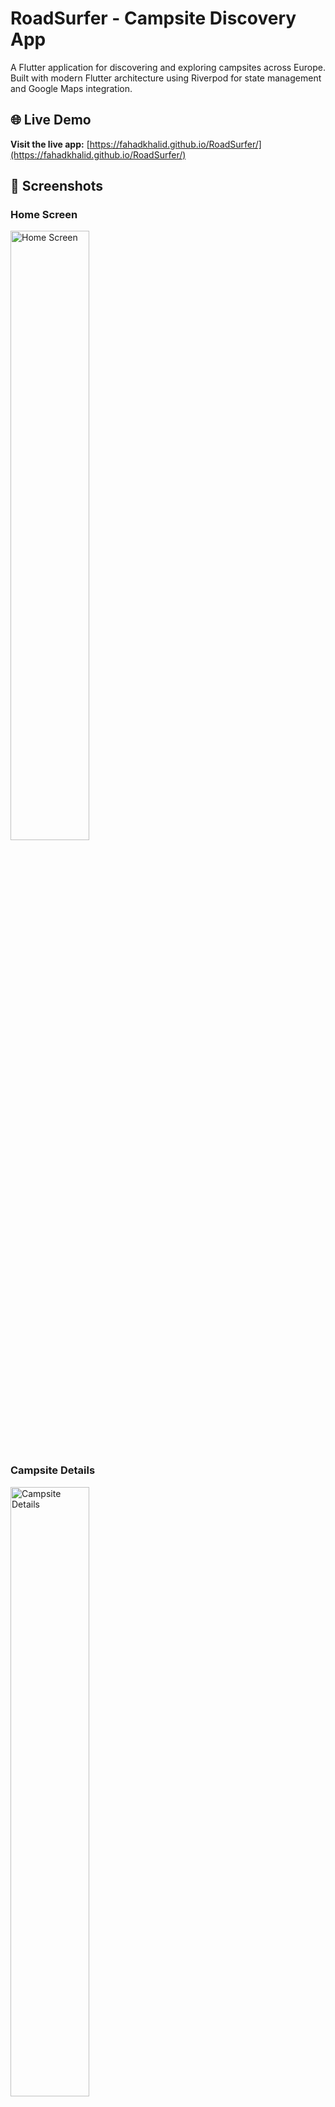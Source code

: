 # RoadSurfer - Campsite Discovery App

A Flutter application for discovering and exploring campsites across Europe. Built with modern Flutter architecture using Riverpod for state management and Google Maps integration.

## 🌐 Live Demo

**Visit the live app:** [https://fahadkhalid.github.io/RoadSurfer/](https://fahadkhalid.github.io/RoadSurfer/)

## 📱 Screenshots

### Home Screen
<img src="Screenshot_20250630_151703.png" alt="Home Screen" width="50%" />

### Campsite Details
<img src="Screenshot_20250630_151717.png" alt="Campsite Details" width="50%" />

### Map View
<img src="Screenshot_20250630_151740.png" alt="Map View" width="50%" />

### Filter Options
<img src="Screenshot_20250630_151727.png" alt="Filter Options" width="50%" />

## Features

### 🏕️ Campsite Discovery
- Browse campsites with detailed information
- Filter campsites by various criteria (water proximity, campfire allowed, etc.)
- Search functionality for finding specific campsites
- Price information with proper formatting

### 🗺️ Interactive Map
- Google Maps integration with campsite markers
- Real-time coordinate transformation for accurate positioning
- Zoom and pan functionality
- Info windows with campsite details

### 📱 Modern UI/UX
- Clean Material Design interface
- Responsive layout for different screen sizes
- Smooth navigation with GoRouter
- Loading states and error handling

### 🏗️ Architecture
- **Clean Architecture** with proper separation of concerns
- **Riverpod** for state management
- **Freezed** for immutable data classes
- **GoRouter** for navigation
- **Google Maps Flutter** for map functionality

## Project Structure

```
lib/
├── core/
│   ├── constants/
│   ├── errors/
│   ├── router/
│   └── utils/
├── features/
│   └── campsites/
│       ├── data/
│       │   ├── datasources/
│       │   ├── models/
│       │   └── repositories/
│       ├── domain/
│       │   ├── entities/
│       │   ├── repositories/
│       │   └── usecases/
│       └── presentation/
│           ├── providers/
│           ├── screens/
│           ├── viewmodels/
│           └── widgets/
├── shared/
│   ├── theme/
│   └── widgets/
└── main.dart
```

## Getting Started

### Prerequisites
- Flutter SDK (latest stable version)
- Dart SDK
- Android Studio / VS Code
- Google Maps API Key

### Installation

1. **Clone the repository**
   ```bash
   git clone https://github.com/FahadKhalid/RoadSurfer.git
   cd RoadSurfer
   ```

2. **Install dependencies**
   ```bash
   flutter pub get
   ```

3. **Set up Google Maps API Key**
   
   For Web:
   - Add your API key to `web/index.html`:
   ```html
   <script src="https://maps.googleapis.com/maps/api/js?key=YOUR_API_KEY"></script>
   ```
   
   For Android:
   - Add to `android/app/src/main/AndroidManifest.xml`:
   ```xml
   <meta-data
     android:name="com.google.android.geo.API_KEY"
     android:value="YOUR_API_KEY"/>
   ```
   
   For iOS:
   - Add to `ios/Runner/AppDelegate.swift`:
   ```swift
   GMSServices.provideAPIKey("YOUR_API_KEY")
   ```

4. **Run the app**
   ```bash
   flutter run
   ```

## API Integration

The app integrates with a mock API for campsite data:
- **Base URL**: `https://62ed0389a785760e67622eb2.mockapi.io/spots/v1/campsites`
- **Features**: Automatic coordinate transformation for accurate map positioning
- **Error Handling**: Robust error handling with fallback values

## Testing

Run the test suite:
```bash
flutter test
```
